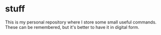 # stuff

This is my personal repository where I store some small useful commands.
These can be remembered, but it's better to have it in digital form.
